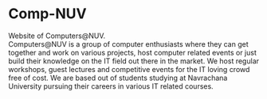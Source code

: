 # Comp-NUV
Website of Computers@NUV.<br>
Computers@NUV is a group of computer enthusiasts where they can get together and work on various projects, host computer related events or just build their knowledge on the IT field out there in the market. We host regular workshops, guest lectures and competitive events for the IT loving crowd free of cost. We are based out of students studying at Navrachana University pursuing their careers in various IT related courses.
